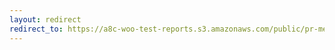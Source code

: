 ```yaml
---
layout: redirect
redirect_to: https://a8c-woo-test-reports.s3.amazonaws.com/public/pr-merge/45616/e2e/index.html
---
```

